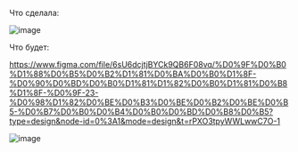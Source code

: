 
Что сделала:


![image](https://github.com/Lyluk/itogovai/assets/154012517/44bfeecc-957b-477b-84da-7e68cd6bdb5d)

Что будет:

https://www.figma.com/file/6sU6dcjtjBYCk9QB6F08vq/%D0%9F%D0%B0%D1%88%D0%B5%D0%B2%D1%81%D0%BA%D0%B0%D1%8F-%D0%90%D0%BD%D0%B0%D1%81%D1%82%D0%B0%D1%81%D0%B8%D1%8F-%D0%9F-23-%D0%98%D1%82%D0%BE%D0%B3%D0%BE%D0%B2%D0%BE%D0%B5-%D0%B7%D0%B0%D0%B4%D0%B0%D0%BD%D0%B8%D0%B5?type=design&node-id=0%3A1&mode=design&t=rPXO3tpyWWLwwC7O-1

![image](https://github.com/Lyluk/itogovai/assets/154012517/338ac464-4da1-4003-b948-9d22e23aa8c8)
